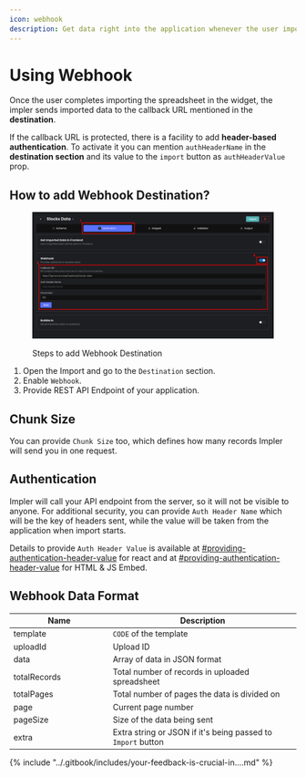 ```yaml
---
icon: webhook
description: Get data right into the application whenever the user imports the file
---
```


# Using Webhook

Once the user completes importing the spreadsheet in the widget, the impler sends imported data to the callback URL mentioned in the **destination**.

If the callback URL is protected, there is a facility to add **header-based authentication**. To activate it you can mention `authHeaderName` in the **destination section** and its value to the `import` button as `authHeaderValue` prop.

## How to add Webhook Destination?

<figure><img src="../.gitbook/assets/image (41).png" alt=""><figcaption><p>Steps to add Webhook Destination</p></figcaption></figure>

1. Open the Import and go to the `Destination` section.
2. Enable `Webhook`.
3. Provide REST API  Endpoint of your application.

## Chunk Size

You can provide `Chunk Size` too, which defines how many records Impler will send you in one request.

## Authentication

Impler will call your API endpoint from the server, so it will not be visible to anyone. For additional security, you can provide `Auth Header Name` which will be the key of headers sent, while the value will be taken from the application when import starts.

Details to provide `Auth Header Value` is available at [#providing-authentication-header-value](../importer/react-embed.md#providing-authentication-header-value "mention") for react and at [#providing-authentication-header-value](../importer/html-js-embed.md#providing-authentication-header-value "mention") for HTML & JS Embed.

## Webhook Data Format

<table data-full-width="false"><thead><tr><th width="217.33333333333337">Name</th><th width="487">Description</th></tr></thead><tbody><tr><td>template</td><td><code>CODE</code> of the template</td></tr><tr><td>uploadId</td><td>Upload ID</td></tr><tr><td>data</td><td>Array of data in JSON format</td></tr><tr><td>totalRecords</td><td>Total number of records in uploaded spreadsheet</td></tr><tr><td>totalPages</td><td>Total number of pages the data is divided on</td></tr><tr><td>page</td><td>Current page number</td></tr><tr><td>pageSize</td><td>Size of the data being sent</td></tr><tr><td>extra</td><td>Extra string or JSON if it's being passed to <code>Import</code> button</td></tr></tbody></table>

{% include "../.gitbook/includes/your-feedback-is-crucial-in....md" %}
